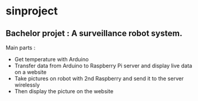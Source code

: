 # sinproject
## Bachelor projet : A surveillance robot system.

Main parts :
- Get temperature with Arduino
- Transfer data from Arduino to Raspberry Pi server and display live data on a website
- Take pictures on robot with 2nd Raspberry and send it to the server wirelessly
- Then display the picture on the website
